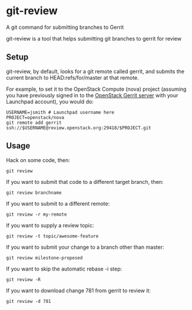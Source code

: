 # git-review

A git command for submitting branches to Gerrit

git-review is a tool that helps submitting git branches to gerrit for review

## Setup

git-review, by default, looks for a git remote called gerrit, and submits the current branch to HEAD:refs/for/master at that remote.

For example, to set it to the OpenStack Compute (nova) project (assuming you have previously signed in to the [OpenStack Gerrit server](https://review.openstack.org) with your Launchpad account), you would do:

    USERNAME=jsmith # Launchpad username here
    PROJECT=openstack/nova
    git remote add gerrit ssh://$USERNAME@review.openstack.org:29418/$PROJECT.git


## Usage

Hack on some code, then:

    git review

If you want to submit that code to a different target branch, then:

    git review branchname

If you want to submit to a different remote:

    git review -r my-remote

If you want to supply a review topic:

    git review -t topic/awesome-feature

If you want to submit your change to a branch other than master:

    git review milestone-proposed

If you want to skip the automatic rebase -i step:

    git review -R

If you want to download change 781 from gerrit to review it:

    git review -d 781

